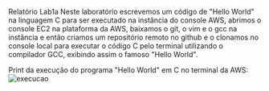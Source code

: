 Relatório Lab1a
Neste laboratório escrevemos um código de "Hello World" na linguagem C para ser executado na instância do console AWS,
abrimos o console EC2 na plataforma da AWS, baixamos o git, o vim e o gcc na instância e então criamos um repositório remoto no github 
e o clonamos no console local para executar o código C pelo terminal utilizando 
o compilador GCC, exibindo assim o famoso "Hello World".

Print da execução do programa "Hello World" em C no terminal da AWS:
<img src="https://i.imgur.com/5OdGrY7.png" alt="execucao">
